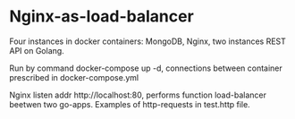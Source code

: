 # Nginx-as-load-balancer

Four instances in docker containers: MongoDB, Nginx, two instances REST API on Golang.

Run by command docker-compose up -d, connections between container prescribed in docker-compose.yml

Nginx listen addr http://localhost:80, performs function load-balancer beetwen two go-apps. Examples of http-requests in test.http file. 
